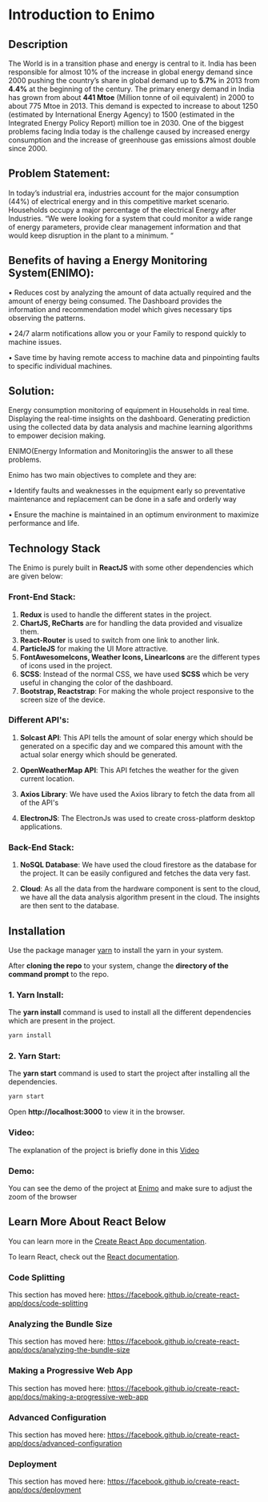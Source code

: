 # Introduction  to Enimo

## Description

The World is in a transition phase and energy is central to it. India has been responsible for almost 10% of the increase in global energy demand since 2000 pushing the country’s share in global demand up to **5.7%** in 2013 from **4.4%** at the beginning of the century. The primary energy demand in India has grown from about **441 Mtoe** (Million tonne of oil equivalent) in 2000 to about 775 Mtoe in 2013. This demand is expected to increase to about 1250 (estimated by International Energy Agency) to 1500 (estimated in the Integrated Energy Policy Report) million toe in 2030. One of the biggest problems facing India today is the challenge caused by increased energy consumption and the increase of greenhouse gas emissions almost double since 2000.


## Problem Statement:


In today’s industrial era, industries account for the major consumption (44%) of electrical energy and in this competitive market scenario. Households occupy a major percentage of the electrical Energy after Industries.
“We were looking for a system that could monitor a wide range of energy parameters, provide clear management information and that would keep disruption in the plant to a minimum. “


## Benefits of having a Energy Monitoring System(ENIMO):


•    Reduces cost by analyzing the amount of data actually required and the amount of energy being consumed. The  Dashboard provides the information and recommendation model which gives necessary tips observing the patterns.

•    24/7 alarm notifications allow you or your Family to respond quickly to machine issues.

•    Save time by having remote access to machine data and pinpointing faults to specific individual machines.



## Solution:
Energy consumption monitoring of equipment in Households in real time. Displaying the real-time insights on the dashboard. Generating prediction using the collected data by data analysis and machine learning algorithms to empower decision making.

ENIMO(Energy Information and Monitoring)is the answer to all these problems.

Enimo has two main objectives to complete and they are:

•    Identify faults and weaknesses in the equipment early so preventative maintenance and replacement can be done in a safe and orderly way

•    Ensure the machine is maintained in an optimum environment to maximize performance and life.



## Technology Stack
The Enimo is purely built in **ReactJS** with some other dependencies which are given below: 

### Front-End Stack: 
1. **Redux** is used to handle the different states in the project. 
2. **ChartJS, ReCharts** are for handling the data provided and visualize them.
3. **React-Router** is used to switch from one link to another link.
4. **ParticleJS** for making the UI More attractive.
5. **FontAwesomeIcons, Weather Icons, LinearIcons** are the different types of icons used in the project.
6. **SCSS**: Instead of the normal CSS, we have used **SCSS** which be very useful in changing the color of the dashboard. 
7. **Bootstrap, Reactstrap**: For making the whole project responsive to the screen size of the device.
### Different API's:
1. **Solcast API**: This API tells the amount of solar energy which should be generated on a specific day and we compared this amount with the actual solar energy which should be generated.

2. **OpenWeatherMap API**: This API fetches the weather for the given current location.

3. **Axios Library**: We have used the Axios library to fetch the data from all of the API's

4. **ElectronJS**: The ElectronJs was used to create cross-platform desktop applications. 
### Back-End Stack:
1. **NoSQL Database**: We have used the cloud firestore as the database for the project. It can be easily configured and fetches the data very fast. 

2. **Cloud**: As all the data from the hardware component is sent to the cloud, we have all the data analysis algorithm present in the cloud. The insights are then sent to the database.

 ## Installation
Use the package manager [yarn](https://yarnpkg.com/lang/en/docs/install/#windows-stable) to install the yarn in your system.

After **cloning the repo** to your system, change the **directory of the command prompt** to the repo.

### 1. Yarn Install:
The **yarn install** command is used to install all the different dependencies which are present in the project.
```bash
yarn install
```

### 2. Yarn Start:
The **yarn start** command is used to start the project after installing all the dependencies.
```bash
yarn start
```
 Open **http://localhost:3000** to view it in the browser.


### Video:
The explanation of the project is briefly done in this [Video](https://youtu.be/_r7YCbJWhaY)
### Demo:
You can see the demo of the project at [Enimo](http://enimo.ezerka.in) and make sure to adjust the zoom of the browser

## Learn More About React Below

You can learn more in the [Create React App documentation](https://facebook.github.io/create-react-app/docs/getting-started).

To learn React, check out the [React documentation](https://reactjs.org/).

### Code Splitting

This section has moved here: https://facebook.github.io/create-react-app/docs/code-splitting

### Analyzing the Bundle Size

This section has moved here: https://facebook.github.io/create-react-app/docs/analyzing-the-bundle-size

### Making a Progressive Web App

This section has moved here: https://facebook.github.io/create-react-app/docs/making-a-progressive-web-app

### Advanced Configuration

This section has moved here: https://facebook.github.io/create-react-app/docs/advanced-configuration

### Deployment

This section has moved here: https://facebook.github.io/create-react-app/docs/deployment

